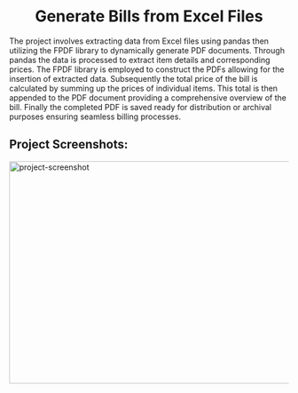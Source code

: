 <h1 align="center" id="title">Generate Bills from Excel Files</h1>

<p id="description">The project involves extracting data from Excel files using pandas then utilizing the FPDF library to dynamically generate PDF documents. Through pandas the data is processed to extract item details and corresponding prices. The FPDF library is employed to construct the PDFs allowing for the insertion of extracted data. Subsequently the total price of the bill is calculated by summing up the prices of individual items. This total is then appended to the PDF document providing a comprehensive overview of the bill. Finally the completed PDF is saved ready for distribution or archival purposes ensuring seamless billing processes.</p>

<h2>Project Screenshots:</h2>

<img src="[https://photos.fife.usercontent.google.com/pw/AP1GczMBhKS_Kc-X5E435LcZSXuAim0Hn_VceT1pj-vV1IzyqAWYQTir6Nvv=w1509-h726-s-no-gm?authuser=0](https://photos.fife.usercontent.google.com/pw/AP1GczMBhKS_Kc-X5E435LcZSXuAim0Hn_VceT1pj-vV1IzyqAWYQTir6Nvv=w1509-h726-s-no-gm?authuser=0)https://photos.fife.usercontent.google.com/pw/AP1GczMBhKS_Kc-X5E435LcZSXuAim0Hn_VceT1pj-vV1IzyqAWYQTir6Nvv=w1509-h726-s-no-gm?authuser=0" alt="project-screenshot" width="720" height="400/">
